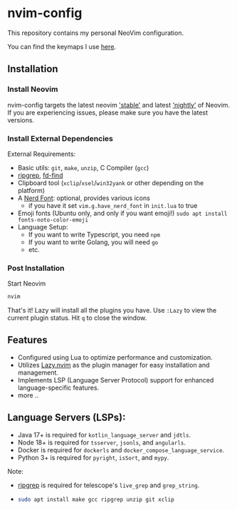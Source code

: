 # nvim-config

This repository contains my personal NeoVim configuration.

You can find the keymaps I use [here](docs/keymaps.md).

## Installation

### Install Neovim

nvim-config targets the latest neovim
['stable'](https://github.com/neovim/neovim/releases/tag/stable) and latest
['nightly'](https://github.com/neovim/neovim/releases/tag/nightly) of Neovim.
If you are experiencing issues, please make sure you have the latest versions.

### Install External Dependencies

External Requirements:
- Basic utils: `git`, `make`, `unzip`, C Compiler (`gcc`)
- [ripgrep](https://github.com/BurntSushi/ripgrep#installation),
  [fd-find](https://github.com/sharkdp/fd#installation)
- Clipboard tool (`xclip`/`xsel`/`win32yank` or other depending on the platform)
- A [Nerd Font](https://www.nerdfonts.com/): optional, provides various icons
  - if you have it set `vim.g.have_nerd_font` in `init.lua` to true
- Emoji fonts (Ubuntu only, and only if you want emoji!) `sudo apt install fonts-noto-color-emoji`
- Language Setup:
  - If you want to write Typescript, you need `npm`
  - If you want to write Golang, you will need `go`
  - etc.

### Post Installation

Start Neovim

```sh
nvim
```

That's it! Lazy will install all the plugins you have. Use `:Lazy` to view
the current plugin status. Hit `q` to close the window.

## Features

- Configured using Lua to optimize performance and customization.
- Utilizes [Lazy.nvim](https://github.com/folke/lazy.nvim) as the plugin manager for easy installation and management.
- Implements LSP (Language Server Protocol) support for enhanced language-specific features.
- more ..


## Language Servers (LSPs):
- Java 17+ is required for `kotlin_language_server` and `jdtls`.
- Node 18+ is required for `tsserver`, `jsonls`, and `angularls`.
- Docker is required for `dockerls` and `docker_compose_language_service`.
- Python 3+ is required for `pyright`, `isSort`, and `mypy`.

Note:
* [ripgrep](https://github.com/BurntSushi/ripgrep?tab=readme-ov-file#installation) is required for telescope's `live_grep` and `grep_string`.
* ```bash
  sudo apt install make gcc ripgrep unzip git xclip
  ```
